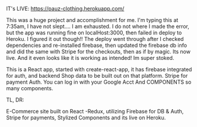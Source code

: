 IT's LIVE: https://pauz-clothing.herokuapp.com/

This was a huge project and accomplishment for me. I'm typing this at 7:35am, I have not slept.... I am exhausted. I do not where I made the error, but the app was running fine on localHost:3000, then failed in deploy to Heroku. I figured it out though!! The deploy went through after I checked dependencies and re-installed firebase, then updated the firebase db info and did the same with Stripe for the checkouts, then as if by magic. Its now live. And it even looks like it is working as intended! Im super stoked. 

This is a React app, started with create-react-app, it has firebase integrated for auth, and backend Shop data to be built out on that platform. Stripe for payment Auth. You can log in with your Google Acct And COMPONENTS so many components.

TL, DR:

E-Commerce site built on React -Redux, utilizing Firebase for DB & Auth, Stripe for payments, Stylized Components and its live on Heroku.
